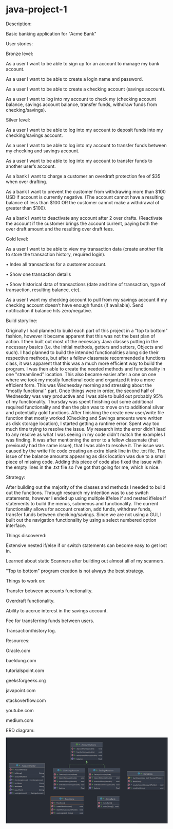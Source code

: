 # java-project-1

Description:

Basic banking application for "Acme Bank"

User stories:

Bronze level:

As a user I want to be able to sign up for an account to manage my bank account.

As a user I want to be able to create a login name and password.  

As a user I want to be able to create a checking account (savings account). 

As a user I want to log into my account to check my (checking account balance, savings account balance, transfer funds, withdraw funds from checking/savings). 


Silver level:

As a user I want to be able to log into my account to deposit funds into my checking/savings account. 

As a user I want to be able to log into my account to transfer funds between my checking and savings account. 

As a user I want to be able to log into my account to transfer funds to another user’s account. 

As a bank I want to charge a customer an overdraft protection fee of $35 when over drafting. 

As a bank I want to prevent the customer from withdrawing more than $100 USD  if account is currently negative. (The account cannot have a resulting balance of less than $100 OR the customer cannot make a withdrawal of greater than $100). 

As a bank I want to deactivate any account after 2 over drafts. (Reactivate the account if the customer brings the account current, paying both the over draft amount and the resulting over draft fees. 

Gold level:

As a user I want to be able to view my transaction data (create another file to store the transaction history, required login). 

•	Index all transactions for a customer account. 

•	Show one transaction details

•	Show historical data of transactions (date and time of transaction, type of transaction, resulting balance, etc). 

As a user I want my checking account to pull from my savings account if my checking account doesn’t have enough funds (if available). 
Send notification if balance hits zero/negative. 

Build storyline:

Originally I had planned to build each part of this project in a "top to bottom" fashion, however it became apparent that this was not the best plan of action. I then built out most of the necessary Java classes putting in the necessary basics (i.e. the initial methods, getters and setters, Objects and such).
I had planned to build the intended functionalities along side their respective methods, but after a fellow classmate recommended a functions class, it was apparent that this was a much more efficient way to build the program.
I was then able to create the needed methods and functionality in one "streamlined" location. This also became easier after a one on one where we took my mostly functional code and organized it into a more efficient form.
This was Wednesday morning and stressing about the "mostly functional" part. Once things were in order, the second half of Wednesday was very productive and I was able to build out probably 95% of my functionality. 
Thursday was spent finishing out some additional required functionality and then the plan was to move on to additional silver and potentially gold functions. After finishing the create new user/write file function that mostly worked (Checking and Savings amounts were written as disk storage location), I started getting a runtime error. Spent way too much time trying to resolve the issue. My research into the error didn't lead to any resolve as what I was seeing in my code didn't match the examples I was finding. It was after mentioning the error to a fellow classmate (that previously had the same issue), that I was able to resolve it. 
The issue was caused by the write file code creating an extra blank line in the .txt file. The issue of the balance amounts appearing as disk location was due to a small piece of missing code. Adding this piece of code also fixed the issue with the empty lines in the .txt file so I've got that going for me, which is nice.

Strategy:

After building out the majority of the classes and methods I needed to build out the functions. Through research my intention was to use switch statements, however I ended up using multiple if/else if and nested if/else if statements to build the menus, submenus and functionality. 
The current functionality allows for account creation, add funds, withdraw funds, transfer funds between checking/savings. Since we are not using a GUI, I built out the navigation functionality by using a select numbered option interface.

Things discovered:

Extensive nested if/else if or switch statements can become easy to get lost in.

Learned about static Scanners after building out almost all of my scanners. 

"Top to bottom" program creation is not always the best strategy.

Things to work on:

Transfer between accounts functionality.

Overdraft functionality. 

Ability to accrue interest in the savings account.

Fee for transferring funds between users.

Transaction/history log.

Resources:

Oracle.com

baeldung.com

tutorialspoint.com

geeksforgeeks.org

javapoint.com

stackoverflow.com

youtube.com

medium.com

ERD diagram:

![img_2.png](img_2.png)
